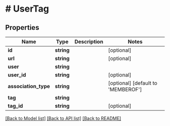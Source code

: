 # # UserTag

## Properties

Name | Type | Description | Notes
------------ | ------------- | ------------- | -------------
**id** | **string** |  | [optional] 
**url** | **string** |  | [optional] 
**user** | **string** |  | 
**user_id** | **string** |  | [optional] 
**association_type** | **string** |  | [optional] [default to 'MEMBEROF']
**tag** | **string** |  | 
**tag_id** | **string** |  | [optional] 

[[Back to Model list]](../../README.md#documentation-for-models) [[Back to API list]](../../README.md#documentation-for-api-endpoints) [[Back to README]](../../README.md)



